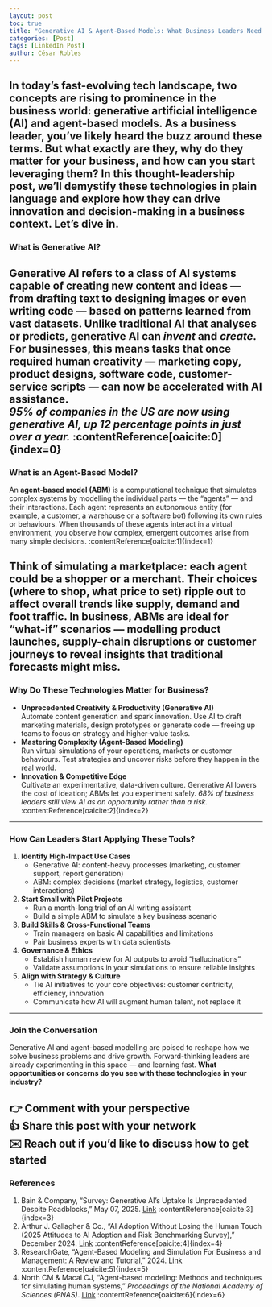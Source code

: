```yaml
---
layout: post
toc: true
title: "Generative AI & Agent-Based Models: What Business Leaders Need to Know"
categories: [Post]
tags: [LinkedIn Post]
author: César Robles
---
```

In today’s fast-evolving tech landscape, two concepts are rising to prominence in the business world: **generative artificial intelligence (AI)** and **agent-based models**. As a business leader, you’ve likely heard the buzz around these terms. But what exactly are they, why do they matter for your business, and how can you start leveraging them? In this thought-leadership post, we’ll demystify these technologies in plain language and explore how they can drive innovation and decision-making in a business context. Let’s dive in.
---
### What is Generative AI?

Generative AI refers to a class of AI systems capable of creating new content and ideas — from drafting text to designing images or even writing code — based on patterns learned from vast datasets. Unlike traditional AI that analyses or predicts, generative AI can _invent_ and _create_. For businesses, this means tasks that once required human creativity — marketing copy, product designs, software code, customer-service scripts — can now be accelerated with AI assistance.  
*95% of companies in the US are now using generative AI, up 12 percentage points in just over a year.* :contentReference[oaicite:0]{index=0}
---
### What is an Agent-Based Model?

An **agent-based model (ABM)** is a computational technique that simulates complex systems by modelling the individual parts — the “agents” — and their interactions. Each agent represents an autonomous entity (for example, a customer, a warehouse or a software bot) following its own rules or behaviours. When thousands of these agents interact in a virtual environment, you observe how complex, emergent outcomes arise from many simple decisions. :contentReference[oaicite:1]{index=1}

Think of simulating a marketplace: each agent could be a shopper or a merchant. Their choices (where to shop, what price to set) ripple out to affect overall trends like supply, demand and foot traffic. In business, ABMs are ideal for “what-if” scenarios — modelling product launches, supply-chain disruptions or customer journeys to reveal insights that traditional forecasts might miss.
---
### Why Do These Technologies Matter for Business?

- **Unprecedented Creativity & Productivity (Generative AI)**  
  Automate content generation and spark innovation. Use AI to draft marketing materials, design prototypes or generate code — freeing up teams to focus on strategy and higher-value tasks.
- **Mastering Complexity (Agent-Based Modeling)**  
  Run virtual simulations of your operations, markets or customer behaviours. Test strategies and uncover risks before they happen in the real world.
- **Innovation & Competitive Edge**  
  Cultivate an experimentative, data-driven culture. Generative AI lowers the cost of ideation; ABMs let you experiment safely. *68% of business leaders still view AI as an opportunity rather than a risk.* :contentReference[oaicite:2]{index=2}
---
### How Can Leaders Start Applying These Tools?

1. **Identify High-Impact Use Cases**  
   - Generative AI: content-heavy processes (marketing, customer support, report generation)  
   - ABM: complex decisions (market strategy, logistics, customer interactions)
2. **Start Small with Pilot Projects**  
   - Run a month-long trial of an AI writing assistant  
   - Build a simple ABM to simulate a key business scenario
3. **Build Skills & Cross-Functional Teams**  
   - Train managers on basic AI capabilities and limitations  
   - Pair business experts with data scientists  
4. **Governance & Ethics**  
   - Establish human review for AI outputs to avoid “hallucinations”  
   - Validate assumptions in your simulations to ensure reliable insights  
5. **Align with Strategy & Culture**  
   - Tie AI initiatives to your core objectives: customer centricity, efficiency, innovation  
   - Communicate how AI will augment human talent, not replace it
---
### Join the Conversation
Generative AI and agent-based modelling are poised to reshape how we solve business problems and drive growth. Forward-thinking leaders are already experimenting in this space — and learning fast. **What opportunities or concerns do you see with these technologies in your industry?**

👉 **Comment** with your perspective  
👍 **Share** this post with your network  
✉️ **Reach out** if you’d like to discuss how to get started
---
### References

1. Bain & Company, “Survey: Generative AI’s Uptake Is Unprecedented Despite Roadblocks,” May 07, 2025. [Link](https://www.bain.com/insights/survey-generative-ai-uptake-is-unprecedented-despite-roadblocks/) :contentReference[oaicite:3]{index=3}
2. Arthur J. Gallagher & Co., “AI Adoption Without Losing the Human Touch (2025 Attitudes to AI Adoption and Risk Benchmarking Survey),” December 2024. [Link](https://www.ajg.com/im/news-and-insights/features/ai-adoption-without-losing-the-human-touch/) :contentReference[oaicite:4]{index=4}
3. ResearchGate, “Agent-Based Modeling and Simulation For Business and Management: A Review and Tutorial,” 2024. [Link](https://www.researchgate.net/publication/358820826_Agent-Based_Modeling_and_Simulation_For_Business_and_Management_A_Review_and_Tutorial) :contentReference[oaicite:5]{index=5}
4. North CM & Macal CJ, “Agent-based modeling: Methods and techniques for simulating human systems,” *Proceedings of the National Academy of Sciences (PNAS)*. [Link](https://www.ncbi.nlm.nih.gov/pmc/articles/PMC128598/) :contentReference[oaicite:6]{index=6}  
